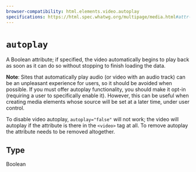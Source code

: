 ```yaml
---
browser-compatibility: html.elements.video.autoplay
specifications: https://html.spec.whatwg.org/multipage/media.html#attr-media-autoplay
---
```


# `autoplay`

A Boolean attribute; if specified, the video automatically begins to play back as soon as it can do so without stopping to finish loading the data.

**Note**: Sites that automatically play audio (or video with an audio track) can be an unpleasant experience for users, so it should be avoided when possible. If you must offer autoplay functionality, you should make it opt-in (requiring a user to specifically enable it). However, this can be useful when creating media elements whose source will be set at a later time, under user control.

To disable video autoplay, `autoplay="false"` will not work; the video will autoplay if the attribute is there in the `<video>` tag at all. To remove autoplay the attribute needs to be removed altogether.

## Type

Boolean
